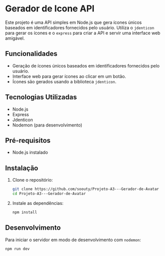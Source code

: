 # Gerador de Icone API

Este projeto é uma API simples em Node.js que gera ícones únicos baseados em identificadores fornecidos pelo usuário. Utiliza o `jdenticon` para gerar os ícones e o `express` para criar a API e servir uma interface web amigável.

## Funcionalidades

- Geração de ícones únicos baseados em identificadores fornecidos pelo usuário.
- Interface web para gerar ícones ao clicar em um botão.
- Ícones são gerados usando a biblioteca `jdenticon`.

## Tecnologias Utilizadas

- Node.js
- Express
- Jdenticon
- Nodemon (para desenvolvimento)

## Pré-requisitos

- Node.js instalado

## Instalação

1. Clone o repositório:
    ```bash
    git clone https://github.com/soouty/Projeto-A3---Gerador-de-Avatar
    cd Projeto-A3---Gerador-de-Avatar
    ```

2. Instale as dependências:
    ```bash
    npm install
    ```

## Desenvolvimento

Para iniciar o servidor em modo de desenvolvimento com `nodemon`:

```bash
npm run dev
